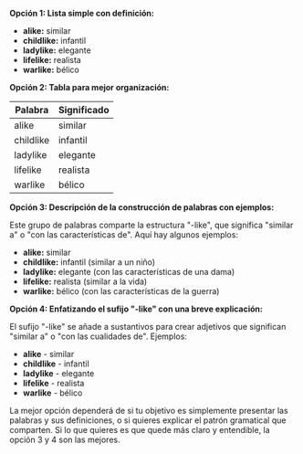 

**Opción 1: Lista simple con definición:**

*   **alike:** similar
*   **childlike:** infantil
*   **ladylike:** elegante
*   **lifelike:** realista
*   **warlike:** bélico

**Opción 2: Tabla para mejor organización:**

| Palabra     | Significado |
|-------------|-------------|
| alike       | similar     |
| childlike   | infantil    |
| ladylike    | elegante    |
| lifelike    | realista     |
| warlike     | bélico      |

**Opción 3: Descripción de la construcción de palabras con ejemplos:**

Este grupo de palabras comparte la estructura "-like", que significa "similar a" o "con las características de". Aquí hay algunos ejemplos:

*   **alike:** similar
*   **childlike:** infantil (similar a un niño)
*   **ladylike:** elegante (con las características de una dama)
*   **lifelike:** realista (similar a la vida)
*   **warlike:** bélico (con las características de la guerra)

**Opción 4: Enfatizando el sufijo "-like" con una breve explicación:**

El sufijo "-like" se añade a sustantivos para crear adjetivos que significan "similar a" o "con las cualidades de".  Ejemplos:

*   **alike** - similar
*   **childlike** - infantil
*   **ladylike** - elegante
*   **lifelike** - realista
*   **warlike** - bélico

La mejor opción dependerá de si tu objetivo es simplemente presentar las palabras y sus definiciones, o si quieres explicar el patrón gramatical que comparten.  Si lo que quieres es que quede más claro y entendible, la opción 3 y 4 son las mejores.
